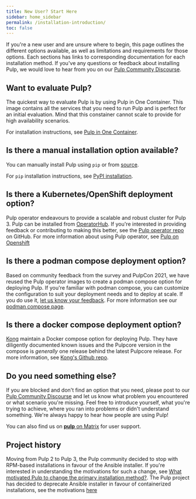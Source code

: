 ```yaml
---
title: New User? Start Here
sidebar: home_sidebar
permalink: /installation-introduction/
toc: false
---
```


If you're a new user and are unsure where to begin, this page outlines the different options available, as well as limitations and requirements for those options.
Each sections has links to corresponding documentation for each installation method.
If you've any questions or feedback about installing Pulp, we would love to hear from you on our [Pulp Community Discourse](https://discourse.pulpproject.org/).

## Want to evaluate Pulp?

The quickest way to evaluate Pulp is by using Pulp in One Container.
This image contains all the services that you need to run Pulp and is perfect for an initial evaluation.
Mind that this constainer cannot scale to provide for high availability scenarios.

For installation instructions, see [Pulp in One Container](/pulp-in-one-container/).


## Is there a manual installation option available?

You can manually install Pulp using `pip` or from [source](https://github.com/pulp/pulpcore).

For `pip` installation instructions, see [PyPI installation](https://docs.pulpproject.org/pulpcore/installation/instructions.html#pypi-installation).


## Is there a Kubernetes/OpenShift deployment option?

Pulp operator endeavours to provide a scalable and robust cluster for Pulp 3.
Pulp can be installed from [OperatorHub](https://operatorhub.io/operator/pulp-operator).
If you're interested in providing feedback or contributing to making this better, see the [Pulp operator repo](https://github.com/pulp/pulp-operator) on GitHub.
For more information about using Pulp operator, see [Pulp on Openshift](https://pulpproject.org/insta-demo/)

## Is there a podman compose deployment option?

Based on community feedback from the survey and PulpCon 2021, we have reused the Pulp operator images to create a podman compose option for deploying Pulp.
If you're familiar with podman compose, you can customize the configuration to suit your deployment needs and to deploy at scale.
If you do use it, [let us know your feedback](https://discourse.pulpproject.org/).
For more information see our [podman compose page](/podman-compose/).

## Is there a docker compose deployment option?

[Kong](https://konghq.com) maintain a Docker compose option for deploying Pulp.
They have diligently documented known issues and the Pulpcore version in the compose is _generally_ one release behind the latest Pulpcore release.
For more information, see [Kong's Github repo](https://github.com/Kong/docker-pulp).

## Do you need something else?

If you are blocked and don't find an option that you need, please post to our [Pulp Community Discourse](https://discourse.pulpproject.org) and let us know what problem you encountered or what scenario you're missing. Feel free to introduce yourself, what you're trying to achieve, where you ran into problems or didn't understand something. We're always happy to hear how people are using Pulp!

You can also find us on [**pulp** on Matrix](https://matrix.to/#/!HWvLQmBGVPfJfTQBAu:matrix.org) for user support.

## Project history

Moving from Pulp 2 to Pulp 3, the Pulp community decided to stop with RPM-based installations in favour of the Ansible installer.
If you're interested in understanding the motivations for such a change, see [What motivated Pulp to change the primary installation method?](https://pulpproject.org/2021/03/22/pup-installer-overview/#what-motivated-pulp-to-change-the-primary-installation-method).
The Pulp project has decided to deprecate Ansible installer in favour of containerized installations, see the motivations [here](https://discourse.pulpproject.org/t/pulp-installer-3-22-will-be-the-last-release-for-the-installer/706)
